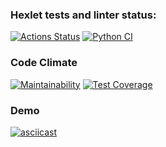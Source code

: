 ### Hexlet tests and linter status:
[![Actions Status](https://github.com/pestrukha/python-project-50/actions/workflows/hexlet-check.yml/badge.svg)](https://github.com/pestrukha/python-project-50/actions)
[![Python CI](https://github.com/pestrukha/python-project-50/actions/workflows/pyci.yml/badge.svg)](https://github.com/pestrukha/python-project-50/actions/workflows/pyci.yml)
### Code Climate 
[![Maintainability](https://api.codeclimate.com/v1/badges/9fe27a511695c1c8de16/maintainability)](https://codeclimate.com/github/pestrukha/python-project-50/maintainability)
[![Test Coverage](https://api.codeclimate.com/v1/badges/9fe27a511695c1c8de16/test_coverage)](https://codeclimate.com/github/pestrukha/python-project-50/test_coverage)
### Demo
[![asciicast](https://asciinema.org/a/659771.svg)](https://asciinema.org/a/659771)
